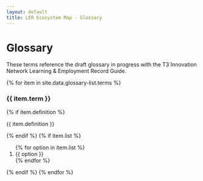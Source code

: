 ```yaml
---
layout: default
title: LER Ecosystem Map - Glossary
---
```


<div class="container-fluid">
    <div class="row mx-4 py-3">
    	<div class="col">
        	<h1>Glossary</h1>
    	</div>
 	</div>
 	<div class="row mx-4">
        <div class="col">
			<p>These terms reference the draft glossary in progress with the T3 Innovation Network Learning & Employment Record Guide.</p>
		</div>
	</div>
	<div class="row mx-4">
		<div class="col">
			{% for item in site.data.glossary-list.terms %}
				<h3>{{ item.term }}</h3>
				{% if item.definition %}
					<p>{{ item.definition }}</p>
				{% endif %}
				{% if item.list %}
					<ol role="list">
						{% for option in item.list %}
							<li>{{ option }}</li>
						{% endfor %}
					</ol>
				{% endif %}
			{% endfor %}
		</div>
	</div>
</div>
